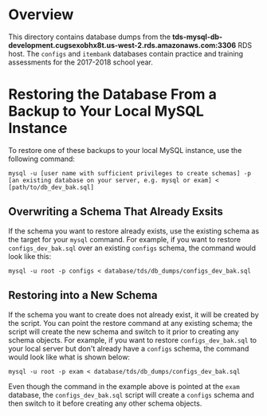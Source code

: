 # Overview
This directory contains database dumps from the **tds-mysql-db-development.cugsexobhx8t.us-west-2.rds.amazonaws.com:3306** RDS host.  The `configs` and `itembank` databases contain practice and training assessments for the 2017-2018 school year.

# Restoring the Database From a Backup to Your Local MySQL Instance
To restore one of these backups to your local MySQL instance, use the following command:

`mysql -u [user name with sufficient privileges to create schemas] -p [an existing database on your server, e.g. mysql or exam] < [path/to/db_dev_bak.sql]`

## Overwriting a Schema That Already Exsits
If the schema you want to restore already exists, use the existing schema as the target for your `mysql` command.  For example, if you want to restore `configs_dev_bak.sql` over an existing `configs` schema, the command would look like this:

`mysql -u root -p configs < database/tds/db_dumps/configs_dev_bak.sql`

## Restoring into a New Schema
If the schema you want to create does not already exist, it will be created by the script.  You can point the restore command at any existing schema; the script will create the new schema and switch to it prior to creating any schema objects.  For example, if you want to restore `configs_dev_bak.sql` to your local server but don't already have a `configs` schema, the command would look like what is shown below:

`mysql -u root -p exam < database/tds/db_dumps/configs_dev_bak.sql`

Even though the command in the example above is pointed at the `exam` database, the `configs_dev_bak.sql` script will create a `configs` schema and then switch to it before creating any other schema objects.
